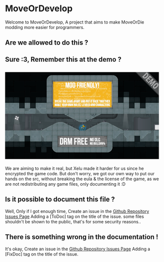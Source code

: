# MoveOrDevelop
Welcome to MoveOrDevelop, A project that aims to make MoveOrDie modding more easier for programmers.

## Are we allowed to do this ?
Sure :3, Remember this at the demo ?
---
![MOD FRIENDLY!](/DemoModding.png)
---
We are aiming to make it real, but Xelu made it harder for us since he encrypted the game code.
But don't worry, we got our own way to put our hands on the src, without breaking the eula & the license of the game, as we are not redistributing any game files, only documenting it :D

## Is it possible to document this file ?
Well, Only if I got enough time, Create an issue in the [Github Repository Issues Page](https://github.com/RamiLego4Game/MoDev/issues) Adding a [ToDoc] tag on the title of the issue.
some files shouldn't be shown to the public, that's for some security reasons..

## There is something wrong in the documentation !
It's okay, Create an issue in the [Github Repository Issues Page](https://github.com/RamiLego4Game/MoDev/issues) Adding a [FixDoc] tag on the title of the issue.